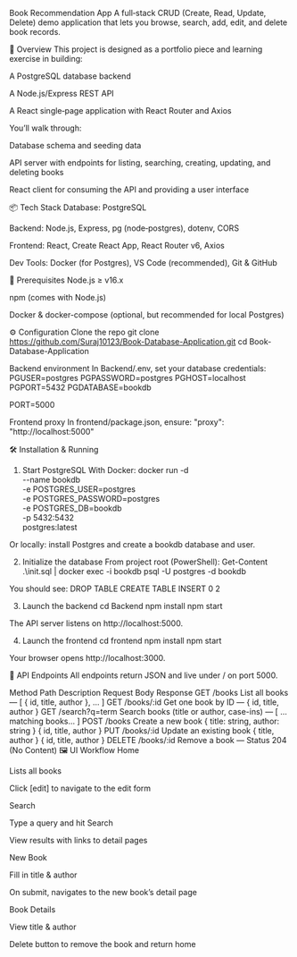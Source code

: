 Book Recommendation App
A full‑stack CRUD (Create, Read, Update, Delete) demo application that lets you browse, search, add, edit, and delete book records.

🚀 Overview
This project is designed as a portfolio piece and learning exercise in building:

A PostgreSQL database backend

A Node.js/Express REST API

A React single‑page application with React Router and Axios

You’ll walk through:

Database schema and seeding data

API server with endpoints for listing, searching, creating, updating, and deleting books

React client for consuming the API and providing a user interface

📦 Tech Stack
Database: PostgreSQL

Backend: Node.js, Express, pg (node‑postgres), dotenv, CORS

Frontend: React, Create React App, React Router v6, Axios

Dev Tools: Docker (for Postgres), VS Code (recommended), Git & GitHub

🔧 Prerequisites
Node.js ≥ v16.x

npm (comes with Node.js)

Docker & docker-compose (optional, but recommended for local Postgres)


⚙️ Configuration
Clone the repo
git clone https://github.com/Suraj10123/Book-Database-Application.git
cd Book-Database-Application

Backend environment
In Backend/.env, set your database credentials:
PGUSER=postgres
PGPASSWORD=postgres
PGHOST=localhost
PGPORT=5432
PGDATABASE=bookdb

PORT=5000

Frontend proxy
In frontend/package.json, ensure:
"proxy": "http://localhost:5000"

🛠️ Installation & Running
1. Start PostgreSQL
With Docker:
docker run -d \
--name bookdb \
-e POSTGRES_USER=postgres \
-e POSTGRES_PASSWORD=postgres \
-e POSTGRES_DB=bookdb \
-p 5432:5432 \
postgres:latest

Or locally: install Postgres and create a bookdb database and user.

2. Initialize the database
From project root (PowerShell):
Get-Content .\init.sql | docker exec -i bookdb psql -U postgres -d bookdb

You should see:
DROP TABLE
CREATE TABLE
INSERT 0 2

3. Launch the backend
cd Backend
npm install
npm start

The API server listens on http://localhost:5000.

4. Launch the frontend
cd frontend
npm install
npm start

Your browser opens http://localhost:3000.

📡 API Endpoints
All endpoints return JSON and live under / on port 5000.


Method	Path	Description	Request Body	Response
GET	/books	List all books	—	[ { id, title, author }, … ]
GET	/books/:id	Get one book by ID	—	{ id, title, author }
GET	/search?q=term	Search books (title or author, case-ins)	—	[ …matching books… ]
POST	/books	Create a new book	{ title: string, author: string }	{ id, title, author }
PUT	/books/:id	Update an existing book	{ title, author }	{ id, title, author }
DELETE	/books/:id	Remove a book	—	Status 204 (No Content)
🖼️ UI Workflow
Home

Lists all books

Click [edit] to navigate to the edit form

Search

Type a query and hit Search

View results with links to detail pages

New Book

Fill in title & author

On submit, navigates to the new book’s detail page

Book Details

View title & author

Delete button to remove the book and return home
